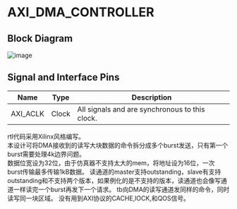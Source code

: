 # AXI_DMA_CONTROLLER
## Block Diagram  
![image](https://user-images.githubusercontent.com/71507230/195854675-7dc040a5-a50e-4d52-b9fd-0b9ffeac3024.png)
## Signal and Interface Pins
|Name|Type|Description|
|---|---|---|
|AXI_ACLK|Clock|All signals and are synchronous to this clock.| 
rtl代码采用Xilinx风格编写。  
本设计可将DMA接收到的读写大块数据的命令拆分成多个burst发送，只有第一个burst需要处理4k边界问题。  
数据位宽设为32位，由于仿真器不支持太大的mem，将地址设为16位，一次burst传输最多传输1kB数据。
读通道的master支持outstanding，slave有支持outstanding和不支持两个版本，如果例化的是不支持的版本，读通道也会像写通道一样读完一个burst再发下一个请求。
tb向DMA的读写通道发同样的命令，同时读写同一块区域。
没有用到AXI协议的CACHE,lOCK,和QOS信号。
